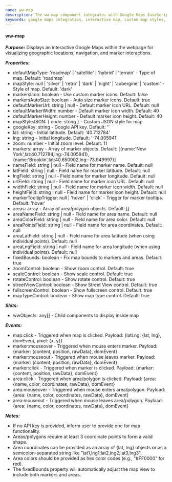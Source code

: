 ```yaml
---
name: ww-map
description: The ww-map component integrates with Google Maps JavaScript API to display an interactive map on a webpage, offering customizable map types, styles, controls, and markers, while supporting data binding and event emissions for enhanced user interaction.
keywords: google maps integration, interactive map, custom map styles, map controls, marker customization, geographic visualization, map events, google api key, map markers, map zoom level
---
```


#### ww-map

***Purpose:***
Displays an interactive Google Maps within the webpage for visualizing geographic locations, navigation, and marker interactions.

***Properties:***
- defaultMapType: 'roadmap' | 'satellite' | 'hybrid' | 'terrain' - Type of map. Default: 'roadmap'
- mapStyle: null | 'silver' | 'retro' | 'dark' | 'night' | 'aubergine' | 'custom' - Style of map. Default: 'dark'
- markersIcon: boolean - Use custom marker icons. Default: false
- markersAutoSize: boolean - Auto size marker icons. Default: true
- defaultMarkerUrl: string | null - Default marker icon URL. Default: null
- defaultMarkerWidth: number - Default marker icon width. Default: 40
- defaultMarkerHeight: number - Default marker icon height. Default: 40
- mapStyleJSON: { code: string } - Custom JSON style for map
- googleKey: string - Google API key. Default: ''
- lat: string - Initial latitude. Default: '40.712784'
- lng: string - Initial longitude. Default: '-74.005941'
- zoom: number - Initial zoom level. Default: 11
- markers: array - Array of marker objects. Default: [{name:'New York',lat:40.712784,lng:-74.005941},{name:'Brooklin',lat:40.650002,lng:-73.949997}]
- nameField: string | null - Field name for marker name. Default: null
- latField: string | null - Field name for marker latitude. Default: null
- lngField: string | null - Field name for marker longitude. Default: null
- urlField: string | null - Field name for marker icon URL. Default: null
- widthField: string | null - Field name for marker icon width. Default: null
- heightField: string | null - Field name for marker icon height. Default: null
- markerTooltipTrigger: null | 'hover' | 'click' - Trigger for marker tooltips. Default: 'hover'
- areas: array - Array of area/polygon objects. Default: []
- areaNameField: string | null - Field name for area name. Default: null
- areaColorField: string | null - Field name for area color. Default: null
- areaPointsField: string | null - Field name for area coordinates. Default: null
- areaLatField: string | null - Field name for area latitude (when using individual points). Default: null
- areaLngField: string | null - Field name for area longitude (when using individual points). Default: null
- fixedBounds: boolean - Fix map bounds to markers and areas. Default: true
- zoomControl: boolean - Show zoom control. Default: true
- scaleControl: boolean - Show scale control. Default: true
- rotateControl: boolean - Show rotate control. Default: true
- streetViewControl: boolean - Show Street View control. Default: true
- fullscreenControl: boolean - Show fullscreen control. Default: true
- mapTypeControl: boolean - Show map type control. Default: true

***Slots:***
- wwObjects: any[] - Child components to display inside map

***Events:***
- map:click - Triggered when map is clicked. Payload: {latLng: {lat, lng}, domEvent, pixel: {x, y}}
- marker:mouseover - Triggered when mouse enters marker. Payload: {marker: {content, position, rawData}, domEvent}
- marker:mouseout - Triggered when mouse leaves marker. Payload: {marker: {content, position, rawData}, domEvent}
- marker:click - Triggered when marker is clicked. Payload: {marker: {content, position, rawData}, domEvent}
- area:click - Triggered when area/polygon is clicked. Payload: {area: {name, color, coordinates, rawData}, domEvent}
- area:mouseover - Triggered when mouse enters area/polygon. Payload: {area: {name, color, coordinates, rawData}, domEvent}
- area:mouseout - Triggered when mouse leaves area/polygon. Payload: {area: {name, color, coordinates, rawData}, domEvent}

***Notes:***
- If no API key is provided, inform user to provide one for map functionality.
- Areas/polygons require at least 3 coordinate points to form a valid shape.
- Area coordinates can be provided as an array of {lat, lng} objects or as a semicolon-separated string like "lat1,lng1;lat2,lng2;lat3,lng3".
- Area colors should be provided as hex color codes (e.g., "#FF0000" for red).
- The fixedBounds property will automatically adjust the map view to include both markers and areas.
